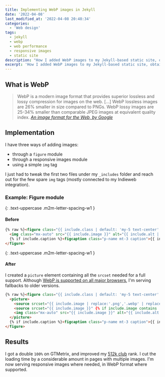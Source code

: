 ```yaml
---
title: Implementing WebP images in Jekyll
date: '2022-04-08'
last_modified_at: '2022-04-08 20:48:34'
categories: 
  - 'Web design'
tags:
  - jekyll
  - webp
  - web performance
  - responsive images
  - static site
description: "How I added WebP images to my Jekyll-based static site, obtaining new levels of optimization and performance."
excerpt: 'How I added WebP images to my Jekyll-based static site, obtaining new levels of optimization and performance.'
---
```

## What is WebP

> WebP is a modern image format that provides superior lossless and lossy compression for images on the web. [...] WebP lossless images are 26% smaller in size compared to PNGs. WebP lossy images are 25-34% smaller than comparable JPEG images at equivalent quality index.
> <cite>[An image format for the Web, by Google](https://developers.google.com/speed/webp)</cite>

## Implementation

I have three ways of adding images:

- through a `figure` module
- through a responsive images module
- using a simple `img` tag

I just had to tweak the first two files under my `_includes` folder and reach out for the few spare `img` tags (mostly connected to my Indieweb integration).

### Example: Figure module

{: .text-uppercase .m2m-letter-spacing-w1 }
#### Before

```html
{% raw %}<figure class="{{ include.class | default: 'my-5 text-center' }}">
  <img class="mx-auto" src="{{ include.image }}" alt="{{ include.alt | default: include.caption }}" {{ include.width ? include.width | prepend: 'width="' | append: '"' }} {{ include.height ? include.height | prepend: 'height="' | append: '"' }}>
  {% if include.caption %}<figcaption class="p-name mt-3 caption">{{ include.caption }}</figcaption>{% endif -%}{% endraw %}
</figure>
```

{: .text-uppercase .m2m-letter-spacing-w1 }
#### After

I created a `picture` element containing all the `srcset` needed for a full support. Although [WebP is supported on all major browsers](https://caniuse.com/?search=webp), I'm serving fallbacks to older versions.

```html
{% raw %}<figure class="{{ include.class | default: 'my-5 text-center' }}">
  <picture>
    <source srcset="{{ include.image | replace:'.png','.webp' | replace:'.jpg','.webp' | replace:'.jpeg','.webp' }}" type="image/webp">
    <source srcset="{{ include.image }}" {% if include.image contains '.jpg' or include.image contains '.jpeg' %}type="image/jpeg"{% elsif include.image contains '.png' %}type="image/png"{% endif %}>
    <img class="mx-auto" src="{{ include.image }}" alt="{{ include.alt | default: include.caption }}" {{ include.width ? include.width | prepend: 'width="' | append: '"' }} {{ include.height ? include.height | prepend: 'height="' | append: '"' }}>
  </picture>
  {% if include.caption %}<figcaption class="p-name mt-3 caption">{{ include.caption }}</figcaption>{% endif -%}{% endraw %}
</figure>
```

## Results

I got a double `100%` on GTMetrix, and improved my [512k club](https://512kb.club/#250) rank. I cut the loading time by a considerable amount in pages with multiple images. I'm now serving responsive images where needed, in WebP format where supported.
